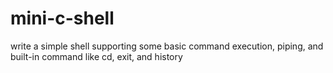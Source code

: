 # mini-c-shell
write a simple shell supporting some basic command execution, piping, and built-in command like cd, exit, and history
